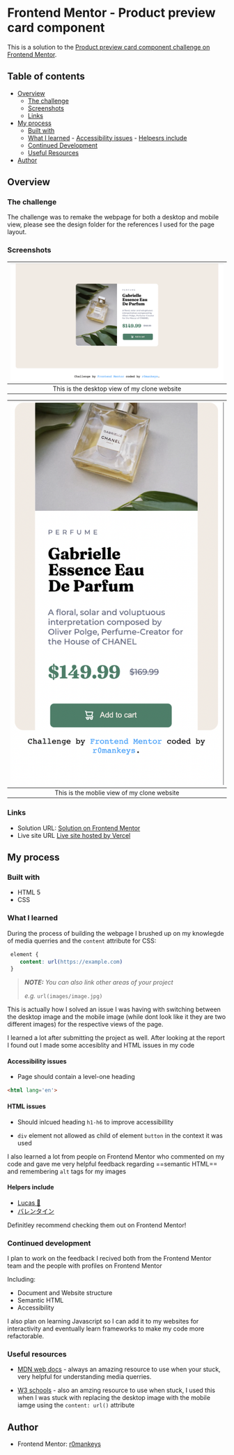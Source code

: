 # Frontend Mentor - Product preview card component

This is a solution to the [Product preview card component challenge on Frontend Mentor](https://www.frontendmentor.io/challenges/product-preview-card-component-GO7UmttRfa).

## Table of contents 
 
  - [Overview](#overview)
    - [The challenge](#the-challenge)
    - [Screenshots](#screenshots)
    - [Links](#links)
 - [My process](#my-process)
   - [Built with](#built-with)
   - [What I learned](#what-i-learned) 
          - [Accessibility issues](#accessibility-issues)
          - [Helpesrs include](#helpers-include)
   - [Continued Development](#continued-development)
   - [Useful Resources](#useful-resources)
 - [Author](#author)

## Overview 

### The challenge

The challenge was to remake the webpage for both a desktop and mobile view, please see the design folder for the references I used for the page layout.

### Screenshots

| ![desktop image](desktop-view.png) |
| :--: |
| This is the desktop view of my clone website |

| ![mobile image](mobile-view.png) |
| :--: |
| This is the moblie view of my clone website |

### Links 

- Solution URL: [Solution on Frontend Mentor](https://www.frontendmentor.io/solutions/product-preview-card-xNHyyFab2F)
-  Live site URL [Live site hosted by Vercel](https://r0k-fem-challenge-2.vercel.app/)

## My process

### Built with 

- HTML 5
- CSS

### What I learned

During the process of building the webpage I brushed up on my knowlegde of media querries and the `content` attribute for CSS: 

```css
 element {
    content: url(https://example.com)
 }
```

> ***NOTE:** You can also link other areas of your project*
> 
> *e.g.* `url(images/image.jpg)`

This is actually how I solved an issue I was having with switching between the desktop image and the mobile image (while dont look like it they are two different images) for the respective views of the page.

I learned a lot after submitting the project as well. After looking at the report I found out I made some accesiblity and HTML issues in my code

#### Accessibility issues

- Page should contain a level-one heading
```html
<html lang='en'>
```

#### HTML issues 

- Should inlcued heading `h1-h6` to improve accessibillity

- `div` element not allowed as child of element `button` in the context it was used

I also learned a lot from people on Frontend Mentor who commented on my code and gave me very helpful feedback regarding ==semantic HTML== and remembering `alt` tags for my images

#### Helpers include 

- [Lucas 👾](https://www.frontendmentor.io/profile/correlucas)
- [バレンタイン](https://www.frontendmentor.io/profile/vcarames)

Definitley recommend checking them out on Frontend Mentor!

### Continued development

I plan to work on the feedback I recived both from the Frontend Mentor team and the people with profiles on Frontend Mentor 

Including: 
 
- Document and Website structure
- Semantic HTML 
- Accessibility 

I also plan on learning Javascript so I can add it to my websites for interactivity and eventually learn frameworks to make my code more refactorable. 

### Useful resources

- [MDN web docs](https://developer.mozilla.org/en-US/) - always an amazing resource to use when your stuck, very helpful for understanding media querries.
  
-  [W3 schools](https://www.w3schools.com/) - also an amzing resource to use when stuck, I used this when I was stuck with replacing the desktop image with the mobile iamge using  the `content: url()` attribute

## Author 

- Frontend Mentor: [r0mankeys](https://www.frontendmentor.io/profile/r0mankeys)




